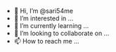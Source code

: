- 👋 Hi, I’m @sari54me
- 👀 I’m interested in ...
- 🌱 I’m currently learning ...
- 💞️ I’m looking to collaborate on ...
- 📫 How to reach me ...

<!---
sari54me/sari54me is a ✨ special ✨ repository because its `README.md` (this file) appears on your GitHub profile.
You can click the Preview link to take a look at your changes.
--->
